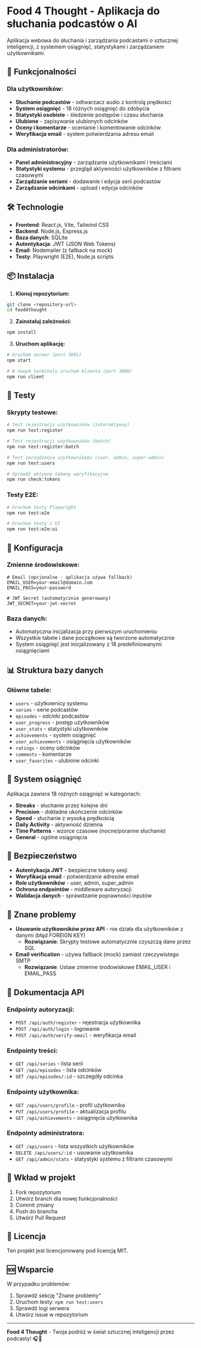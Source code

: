 # Food 4 Thought - Aplikacja do słuchania podcastów o AI

Aplikacja webowa do słuchania i zarządzania podcastami o sztucznej inteligencji, z systemem osiągnięć, statystykami i zarządzaniem użytkownikami.

## 🚀 Funkcjonalności

### Dla użytkowników:
- **Słuchanie podcastów** - odtwarzacz audio z kontrolą prędkości
- **System osiągnięć** - 18 różnych osiągnięć do zdobycia
- **Statystyki osobiste** - śledzenie postępów i czasu słuchania
- **Ulubione** - zapisywanie ulubionych odcinków
- **Oceny i komentarze** - ocenianie i komentowanie odcinków
- **Weryfikacja email** - system potwierdzania adresu email

### Dla administratorów:
- **Panel administracyjny** - zarządzanie użytkownikami i treściami
- **Statystyki systemu** - przegląd aktywności użytkowników z filtrami czasowymi
- **Zarządzanie seriami** - dodawanie i edycja serii podcastów
- **Zarządzanie odcinkami** - upload i edycja odcinków

## 🛠️ Technologie

- **Frontend**: React.js, Vite, Tailwind CSS
- **Backend**: Node.js, Express.js
- **Baza danych**: SQLite
- **Autentykacja**: JWT (JSON Web Tokens)
- **Email**: Nodemailer (z fallback na mock)
- **Testy**: Playwright (E2E), Node.js scripts

## 📦 Instalacja

1. **Klonuj repozytorium:**
```bash
git clone <repository-url>
cd food4thought
```

2. **Zainstaluj zależności:**
```bash
npm install
```

3. **Uruchom aplikację:**
```bash
# Uruchom serwer (port 3001)
npm start

# W nowym terminalu uruchom klienta (port 3000)
npm run client
```

## 🧪 Testy

### Skrypty testowe:
```bash
# Test rejestracji użytkowników (interaktywny)
npm run test:register

# Test rejestracji użytkowników (batch)
npm run test:register:batch

# Test zarządzania użytkownikami (user, admin, super-admin)
npm run test:users

# Sprawdź aktywne tokeny weryfikacyjne
npm run check:tokens
```

### Testy E2E:
```bash
# Uruchom testy Playwright
npm run test:e2e

# Uruchom testy z UI
npm run test:e2e:ui
```

## 🔧 Konfiguracja

### Zmienne środowiskowe:
```env
# Email (opcjonalne - aplikacja używa fallback)
EMAIL_USER=your-email@domain.com
EMAIL_PASS=your-password

# JWT Secret (automatycznie generowany)
JWT_SECRET=your-jwt-secret
```

### Baza danych:
- Automatyczna inicjalizacja przy pierwszym uruchomieniu
- Wszystkie tabele i dane początkowe są tworzone automatycznie
- System osiągnięć jest inicjalizowany z 18 predefiniowanymi osiągnięciami

## 📊 Struktura bazy danych

### Główne tabele:
- `users` - użytkownicy systemu
- `series` - serie podcastów
- `episodes` - odcinki podcastów
- `user_progress` - postęp użytkowników
- `user_stats` - statystyki użytkowników
- `achievements` - system osiągnięć
- `user_achievements` - osiągnięcia użytkowników
- `ratings` - oceny odcinków
- `comments` - komentarze
- `user_favorites` - ulubione odcinki

## 🎯 System osiągnięć

Aplikacja zawiera 18 różnych osiągnięć w kategoriach:
- **Streaks** - słuchanie przez kolejne dni
- **Precision** - dokładne ukończenie odcinków
- **Speed** - słuchanie z wysoką prędkością
- **Daily Activity** - aktywność dzienna
- **Time Patterns** - wzorce czasowe (nocne/poranne słuchanie)
- **General** - ogólne osiągnięcia

## 🔐 Bezpieczeństwo

- **Autentykacja JWT** - bezpieczne tokeny sesji
- **Weryfikacja email** - potwierdzanie adresów email
- **Role użytkowników** - user, admin, super_admin
- **Ochrona endpointów** - middleware autoryzacji
- **Walidacja danych** - sprawdzanie poprawności inputów

## 🐛 Znane problemy

- **Usuwanie użytkowników przez API** - nie działa dla użytkowników z danymi (błąd FOREIGN KEY)
  - **Rozwiązanie**: Skrypty testowe automatycznie czyszczą dane przez SQL
- **Email verification** - używa fallback (mock) zamiast rzeczywistego SMTP
  - **Rozwiązanie**: Ustaw zmienne środowiskowe EMAIL_USER i EMAIL_PASS

## 📝 Dokumentacja API

### Endpointy autoryzacji:
- `POST /api/auth/register` - rejestracja użytkownika
- `POST /api/auth/login` - logowanie
- `POST /api/auth/verify-email` - weryfikacja email

### Endpointy treści:
- `GET /api/series` - lista serii
- `GET /api/episodes` - lista odcinków
- `GET /api/episodes/:id` - szczegóły odcinka

### Endpointy użytkownika:
- `GET /api/users/profile` - profil użytkownika
- `PUT /api/users/profile` - aktualizacja profilu
- `GET /api/achievements` - osiągnięcia użytkownika

### Endpointy administratora:
- `GET /api/users` - lista wszystkich użytkowników
- `DELETE /api/users/:id` - usuwanie użytkownika
- `GET /api/admin/stats` - statystyki systemu z filtrami czasowymi

## 🤝 Wkład w projekt

1. Fork repozytorium
2. Utwórz branch dla nowej funkcjonalności
3. Commit zmiany
4. Push do brancha
5. Utwórz Pull Request

## 📄 Licencja

Ten projekt jest licencjonowany pod licencją MIT.

## 🆘 Wsparcie

W przypadku problemów:
1. Sprawdź sekcję "Znane problemy"
2. Uruchom testy: `npm run test:users`
3. Sprawdź logi serwera
4. Utwórz issue w repozytorium

---

**Food 4 Thought** - Twoja podróż w świat sztucznej inteligencji przez podcasty! 🎧🤖 